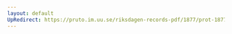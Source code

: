 ```yaml
---
layout: default
UpRedirect: https://pruto.im.uu.se/riksdagen-records-pdf/1877/prot-1877--ak--009/prot-1877--ak--009_004.pdf
---
```

